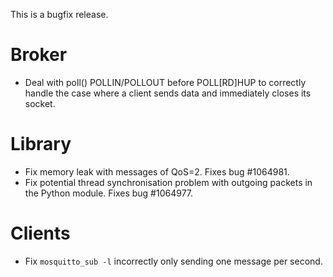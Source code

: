 <!--
.. title: Version 1.0.4 released
.. slug: version-1-0-4-released
.. date: 2012-10-17 23:35:15
.. tags: Releases
.. category:
.. link:
.. description:
.. type: text
-->

This is a bugfix release.

# Broker

 * Deal with poll() POLLIN/POLLOUT before POLL[RD]HUP to correctly handle the
   case where a client sends data and immediately closes its socket.

# Library

 * Fix memory leak with messages of QoS=2. Fixes bug #1064981.
 * Fix potential thread synchronisation problem with outgoing packets in the
   Python module. Fixes bug #1064977.

# Clients

 * Fix `mosquitto_sub -l` incorrectly only sending one message per second.
